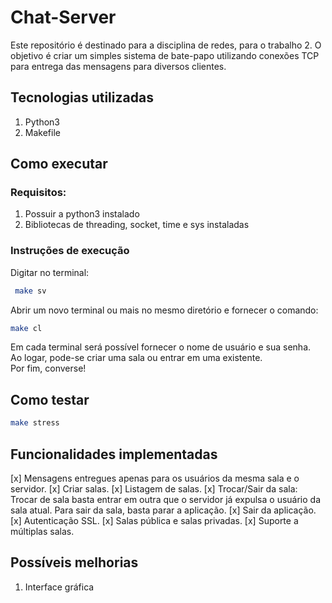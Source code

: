 # Chat-Server
Este repositório é destinado para a disciplina de redes, para o trabalho 2. O objetivo é criar um simples sistema de bate-papo utilizando conexões TCP para entrega das mensagens para diversos clientes.

## Tecnologias utilizadas
1. Python3
2. Makefile

## Como executar 
### Requisitos:
1. Possuir a python3 instalado
2. Bibliotecas de threading, socket, time e sys instaladas

### Instruções de execução
Digitar no terminal:
```bash
 make sv
``` 
Abrir um novo terminal ou mais no mesmo diretório e fornecer o comando:
```bash
make cl
```
Em cada terminal será possível fornecer o nome de usuário e sua senha.<br>
Ao logar, pode-se criar uma sala ou entrar em uma existente.<br>
Por fim, converse!

## Como testar
```bash
make stress
```

## Funcionalidades implementadas
[x] Mensagens entregues apenas para os usuários da mesma sala e o servidor.
[x] Criar salas.
[x] Listagem de salas.
[x] Trocar/Sair da sala: Trocar de sala basta entrar em outra que o servidor já expulsa o usuário da sala atual. Para sair da sala, basta parar a aplicação. 
[x] Sair da aplicação.
[x] Autenticação SSL.
[x] Salas pública e salas privadas.
[x] Suporte a múltiplas salas.

## Possíveis melhorias 
1. Interface gráfica



